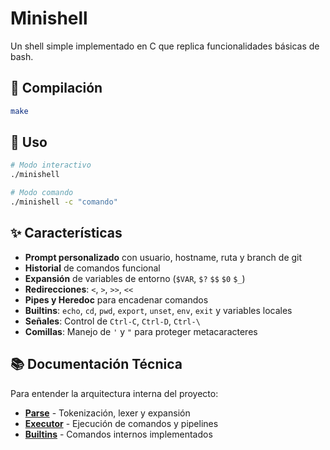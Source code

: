 
# Minishell

Un shell simple implementado en C que replica funcionalidades básicas de bash.

## 🔧 Compilación

```bash
make
```

## 🚀 Uso

```bash
# Modo interactivo
./minishell

# Modo comando
./minishell -c "comando"
```

## ✨ Características

- **Prompt personalizado** con usuario, hostname, ruta y branch de git
- **Historial** de comandos funcional
- **Expansión** de variables de entorno (`$VAR`, `$?` `$$` `$0` `$_`)
- **Redirecciones**: `<`, `>`, `>>`, `<<`
- **Pipes y Heredoc** para encadenar comandos
- **Builtins**: `echo`, `cd`, `pwd`, `export`, `unset`, `env`, `exit` y variables locales
- **Señales**: Control de `Ctrl-C`, `Ctrl-D`, `Ctrl-\`
- **Comillas**: Manejo de `'` y `"` para proteger metacaracteres

## 📚 Documentación Técnica

Para entender la arquitectura interna del proyecto:

- **[Parse](docs/parse.md)** - Tokenización, lexer y expansión
- **[Executor](docs/executor.md)** - Ejecución de comandos y pipelines
- **[Builtins](docs/builtins.md)** - Comandos internos implementados
